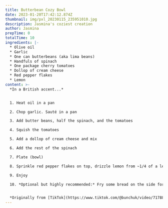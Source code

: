 ```yaml
---
title: Butterbean Cozy Bowl
date: 2023-01-20T17:42:12.874Z
thumbnail: img/pxl_20230115_235951010.jpg
description: Jasmina's coziest creation
author: Jasmina
prepTime: 0
totalTime: 10
ingredients: |-
  * Olive oil
  * G﻿arlic
  * O﻿ne can butterbeans (aka lima beans)
  * H﻿andfuls of spinach
  * O﻿ne package cherry tomatoes
  * Dollop of ﻿cream cheese
  * R﻿ed pepper flakes
  * L﻿emon
content: >-
  *I﻿n a British accent...*


  1. H﻿eat oil in a pan

  2. C﻿hop garlic. Sauté in a pan

  3. A﻿dd butter beans, half the spinach, and the tomatoes

  4. S﻿quish the tomatoes

  5. A﻿dd a dollop of cream cheese and mix

  6. A﻿dd the rest of the spinach

  7. P﻿late (bowl)

  8. S﻿prinkle red pepper flakes on top, drizzle lemon from ~1/4 of a lemon

  9. E﻿njoy

  10. *O﻿ptional but highly recommended:* Fry some bread on the side for dipping and eating


  *O﻿riginally from [TikTok](https://www.tiktok.com/@bunchuk/video/7178877803025222918)*
---
```

